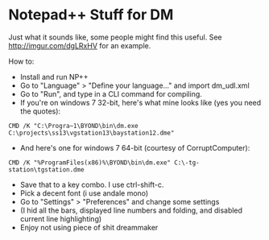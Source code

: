 Notepad++ Stuff for DM
==

Just what it sounds like, some people might find this useful.
See http://imgur.com/dgLRxHV for an example.

How to:
* Install and run NP++
* Go to "Language" > "Define your language..." and import dm_udl.xml
* Go to "Run", and type in a CLI command for compiling.
* If you're on windows 7 32-bit, here's what mine looks like (yes you need the quotes):

```CMD /K "C:\Progra~1\BYOND\bin\dm.exe C:\projects\ss13\vgstation13\baystation12.dme"```

* And here's one for windows 7 64-bit (courtesy of CorruptComputer):

```CMD /K "%ProgramFiles(x86)%\BYOND\bin\dm.exe" C:\-tg-station\tgstation.dme```

* Save that to a key combo. I use ctrl-shift-c.
* Pick a decent font (i use andale mono)
* Go to "Settings" > "Preferences" and change some settings
* (I hid all the bars, displayed line numbers and folding, and disabled current line highlighting)
* Enjoy not using piece of shit dreammaker
